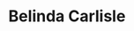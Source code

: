 ---
title: "Belinda Carlisle"
summary: "American pop-oriented vocalist, born August 17, 1958, Los Angeles, California, USA. She performs both solo and as lead singer of pop-rock act the Go-Go's."
image: "belinda-carlisle.jpg"
apple_music_artist_url: "https://music.apple.com/gb/artist/belinda-carlisle/98871"
---